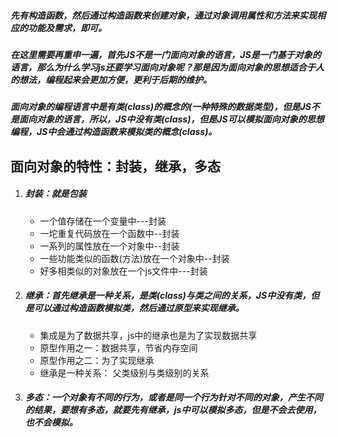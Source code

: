 ##### 先有构造函数，然后通过构造函数来创建对象，通过对象调用属性和方法来实现相应的功能及需求，即可。

#####  在这里需要再重申一遍，首先JS不是一门面向对象的语言，JS是一门基于对象的语言，那么为什么学习js还要学习面向对象呢？那是因为面向对象的思想适合于人的想法，编程起来会更加方便，更利于后期的维护。

##### 面向对象的编程语言中是有类(class)的概念的(一种特殊的数据类型)，但是JS不是面向对象的语言，所以，JS中没有类(class)，但是JS可以模拟面向对象的思想编程，JS中会通过构造函数来模拟类的概念(class)。

##  面向对象的特性：封装，继承，多态

1. #####  封装：就是包装

   - 一个值存储在一个变量中---封装
   -  一坨重复代码放在一个函数中--封装
   - 一系列的属性放在一个对象中--封装
   -  一些功能类似的函数(方法)放在一个对象中--封装
   -  好多相类似的对象放在一个js文件中---封装

   

2. #####  继承：首先继承是一种关系，是类(class)与类之间的关系，JS中没有类，但是可以通过构造函数模拟类，然后通过原型来实现继承。

   - 集成是为了数据共享，js中的继承也是为了实现数据共享
   - 原型作用之一：数据共享，节省内存空间
   - 原型作用之二：为了实现继承
   - 继承是一种关系：
     父类级别与类级别的关系

   

3. ##### 多态：一个对象有不同的行为，或者是同一个行为针对不同的对象，产生不同的结果，要想有多态，就要先有继承，js中可以模拟多态，但是不会去使用，也不会模拟。

   ​		 